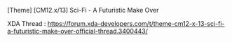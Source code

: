 [Theme] [CM12.x/13] Sci-Fi - A Futuristic Make Over


XDA Thread : https://forum.xda-developers.com/t/theme-cm12-x-13-sci-fi-a-futuristic-make-over-official-thread.3400443/
